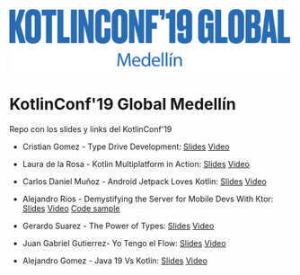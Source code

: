 <img src="resources/kotlinconflogo.png" width="500">

# KotlinConf'19 Global Medellín
Repo con los slides y links del KotlinConf'19

- Cristian Gomez - Type Drive Development:
	[Slides](https://docs.google.com/presentation/d/1AEROlhWa5bi3FE2OiTzW1kkXkU-0r2nA_OUHXRHcgfw/edit?usp=sharing) 
	[Video](https://youtu.be/gzxYo367qag)

- Laura de la Rosa - Kotlin Multiplatform in Action:
	[Slides](presentations/Laura%20de%20la%20Rosa%20-%20Kotlin%20Multiplatform%20in%20action.pdf) 
	[Video](https://youtu.be/gzxYo367qag?t=3210) 

- Carlos Daniel Muñoz - Android Jetpack Loves Kotlin:
	[Slides](https://docs.google.com/presentation/d/14IQdCPoifhDsKlJ8qL9Z3wXbUhLxZzRbrDQvDDJlEJk/edit#slide=id.g6f09264d5a_0_10)
	[Video](https://youtu.be/gzxYo367qag?t=5856)

- Alejandro Rios - Demystifying the Server for Mobile Devs With Ktor:
	[Slides](presentations/Alejandro%20Rios%20-%20Ktor.pdf) 
	[Video](https://youtu.be/gzxYo367qag?t=8175) 
	[Code sample](https://github.com/alejandro-rios/GitHubKtor) 

- Gerardo Suarez - The Power of Types:
	[Slides](presentations/Gerardo%20Suarez%20-%20The%20Power%20of%20Types.pdf) 
	[Video](https://youtu.be/gzxYo367qag?t=10333) 

- Juan Gabriel Gutierrez- Yo Tengo el Flow:
	[Slides]()
	[Video](https://youtu.be/gzxYo367qag?t=11815) 

- Alejandro Gomez - Java 19 Vs Kotlin:
	[Slides](presentations/Alejandro%20Gomez%20-%20Java%2019%20Vs%20Kotlin.pdf) 
	[Video](https://youtu.be/gzxYo367qag?t=14551) 